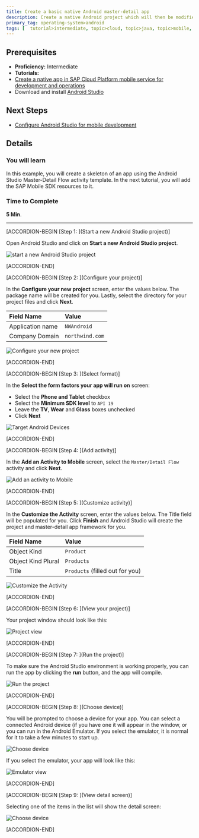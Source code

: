 ```yaml
---
title: Create a basic native Android master-detail app
description: Create a native Android project which will then be modified with the SAP Mobile SDK
primary_tag: operating-system>android
tags: [  tutorial>intermediate, topic>cloud, topic>java, topic>mobile, operating-system>android]
---
```

## Prerequisites  
- **Proficiency:** Intermediate
- **Tutorials:**
- [Create a native app in SAP Cloud Platform mobile service for development and operations](https://www.sap.com/developer/tutorials/hcpdo-create-native-app.html)
- Download and install [Android Studio](https://developer.android.com/studio/index.html)

## Next Steps
- [Configure Android Studio for mobile development](https://www.sap.com/developer/tutorials/hcpdo-android-sdk-setup.html)

## Details
### You will learn  
In this example, you will create a skeleton of an app using the Android Studio Master-Detail Flow activity template. In the next tutorial, you will add the SAP Mobile SDK resources to it.


### Time to Complete
**5 Min**.

---


[ACCORDION-BEGIN [Step 1: ](Start a new Android Studio project)]

Open Android Studio and click on **Start a new Android Studio project**.

![start a new Android Studio project](mg6-2-01.png)


[ACCORDION-END]

[ACCORDION-BEGIN [Step 2: ](Configure your project)]

In the **Configure your new project** screen, enter the values below. The package name will be created for you. Lastly, select the directory for your project files and click **Next**.

Field Name        | Value
:---------------- | :-------------
Application name  | `NWAndroid`
Company Domain    | `northwind.com`

![Configure your new project](mg6-2-02.png)


[ACCORDION-END]

[ACCORDION-BEGIN [Step 3: ](Select format)]

In the **Select the form factors your app will run on** screen:

- Select the **Phone and Tablet** checkbox
- Select the **Minimum SDK level** to `API 19`
- Leave the **TV**, **Wear** and **Glass** boxes unchecked
- Click **Next**


![Target Android Devices](mg6-2-03.png)


[ACCORDION-END]

[ACCORDION-BEGIN [Step 4: ](Add activity)]

In the **Add an Activity to Mobile** screen, select the `Master/Detail Flow` activity and click **Next**.

![Add an activity to Mobile](mg6-2-04.png)


[ACCORDION-END]

[ACCORDION-BEGIN [Step 5: ](Customize activity)]

In the **Customize the Activity** screen, enter the values below. The Title field will be populated for you. Click **Finish** and Android Studio will create the project and master-detail app framework for you.

Field Name         | Value
:----------------- | :-------------
Object Kind        | `Product`
Object Kind Plural | `Products`
Title              | `Products` (filled out for you)

![Customize the Activity](mg6-2-05.png)


[ACCORDION-END]

[ACCORDION-BEGIN [Step 6: ](View your project)]

Your project window should look like this:

![Project view](mg6-2-06.png)


[ACCORDION-END]

[ACCORDION-BEGIN [Step 7: ](Run the project)]

To make sure the Android Studio environment is working properly, you can run the app by clicking the **run** button, and the app will compile.

![Run the project](mg6-2-07.png)


[ACCORDION-END]

[ACCORDION-BEGIN [Step 8: ](Choose device)]

You will be prompted to choose a device for your app. You can select a connected Android device (if you have one it will appear in the window, or you can run in the Android Emulator. If you select the emulator, it is normal for it to take a few minutes to start up.

![Choose device](mg6-2-08.png)

If you select the emulator, your app will look like this:

![Emulator view](mg6-2-09.png)


[ACCORDION-END]

[ACCORDION-BEGIN [Step 9: ](View detail screen)]

Selecting one of the items in the list will show the detail screen:

![Choose device](mg6-2-10.png)


[ACCORDION-END]

